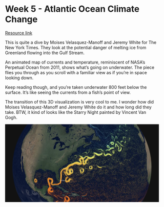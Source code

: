 # Week 5 - Atlantic Ocean Climate Change
[Resource link](https://www.nytimes.com/interactive/2021/03/02/climate/atlantic-ocean-climate-change.html)

This is quite a dive by Moises Velasquez-Manoff and Jeremy White for The New York Times. They look at the potential danger of melting ice from Greenland flowing into the Gulf Stream.

An animated map of currents and temperature, reminiscent of NASA’s Perpetual Ocean from 2011, shows what’s going on underwater. The piece flies you through as you scroll with a familiar view as if you’re in space looking down.

Keep reading though, and you’re taken underwater 800 feet below the surface. It’s like seeing the currents from a fish’s point of view.

The transition of this 3D visualization is very cool to me. I wonder how did Moises Velasquez-Manoff and Jeremy White do it and how long did they take. BTW, it kind of looks like the Starry Night painted by Vincent Van Gogh.

![img](img/5-1.PNG)
